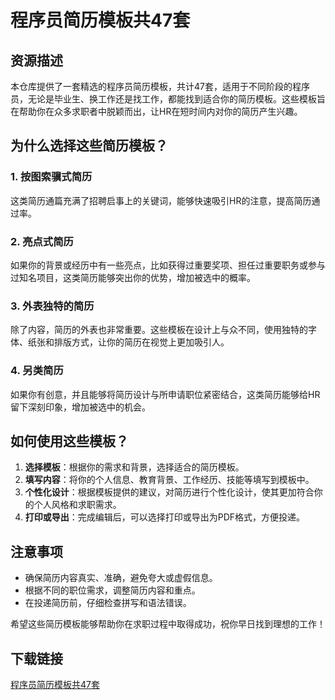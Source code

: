 # 程序员简历模板共47套

## 资源描述

本仓库提供了一套精选的程序员简历模板，共计47套，适用于不同阶段的程序员，无论是毕业生、换工作还是找工作，都能找到适合你的简历模板。这些模板旨在帮助你在众多求职者中脱颖而出，让HR在短时间内对你的简历产生兴趣。

## 为什么选择这些简历模板？

### 1. 按图索骥式简历
这类简历通篇充满了招聘启事上的关键词，能够快速吸引HR的注意，提高简历通过率。

### 2. 亮点式简历
如果你的背景或经历中有一些亮点，比如获得过重要奖项、担任过重要职务或参与过知名项目，这类简历能够突出你的优势，增加被选中的概率。

### 3. 外表独特的简历
除了内容，简历的外表也非常重要。这些模板在设计上与众不同，使用独特的字体、纸张和排版方式，让你的简历在视觉上更加吸引人。

### 4. 另类简历
如果你有创意，并且能够将简历设计与所申请职位紧密结合，这类简历能够给HR留下深刻印象，增加被选中的机会。

## 如何使用这些模板？

1. **选择模板**：根据你的需求和背景，选择适合的简历模板。
2. **填写内容**：将你的个人信息、教育背景、工作经历、技能等填写到模板中。
3. **个性化设计**：根据模板提供的建议，对简历进行个性化设计，使其更加符合你的个人风格和求职需求。
4. **打印或导出**：完成编辑后，可以选择打印或导出为PDF格式，方便投递。

## 注意事项

- 确保简历内容真实、准确，避免夸大或虚假信息。
- 根据不同的职位需求，调整简历内容和重点。
- 在投递简历前，仔细检查拼写和语法错误。

希望这些简历模板能够帮助你在求职过程中取得成功，祝你早日找到理想的工作！

## 下载链接

[程序员简历模板共47套](https://pan.quark.cn/s/4021294e6d7e)